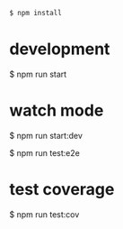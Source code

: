 ```bash
$ npm install
```

# development
$ npm run start

# watch mode
$ npm run start:dev


$ npm run test:e2e

# test coverage
$ npm run test:cov
